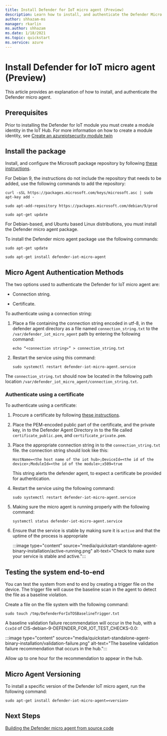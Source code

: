 ```yaml
---
title: Install Defender for IoT micro agent (Preview)
description: Learn how to install, and authenticate the Defender Micro Agent.
author: shhazam-ms
manager: rkarlin
ms.author: shhazam
ms.date: 1/18/2021
ms.topic: quickstart
ms.service: azure
---
```


# Install Defender for IoT micro agent (Preview)

This article provides an explanation of how to install, and authenticate the Defender micro agent.

## Prerequisites

Prior to installing the Defender for IoT module you must create a module identity in the IoT Hub. For more information on how to create a module identity, see [Create an azureiotsecurity module twin](quickstart-create-security-twin.md)

## Install the package 

Install, and configure the Microsoft package repository by following [these instructions](https://docs.microsoft.com/windows-server/administration/linux-package-repository-for-microsoft-software). 

For Debian 9, the instructions do not include the repository that needs to be added, use the following commands to add the repository: 

```azurecli
curl -sSL https://packages.microsoft.com/keys/microsoft.asc | sudo apt-key add - 

sudo apt-add-repository https://packages.microsoft.com/debian/9/prod 

sudo apt-get update
```

For Debian-based, and Ubuntu based Linux distributions, you must install the Defender micro agent package. 

To install the Defender micro agent package use the following commands:

```azurecli
sudo apt-get update 

sudo apt-get install defender-iot-micro-agent 
```

## Micro Agent Authentication Methods 

The two options used to authenticate the Defender for IoT micro agent are: 

- Connection string. 

- Certificate.

To authenticate using a connection string:

1. Place a file containing the connection string encoded in utf-8, in the defender agent directory as a file named `connection_string.txt` to the `/var/defender_iot_micro_agent` path by entering the following command:

    ```azurecli
    echo “<connection string>” > connection_string.txt
    ```

1. Restart the service using this command:  

    ```azurecli
    sudo systemctl restart defender-iot-micro-agent.service 
    ```
The `connection_string.txt` should now be located in the following path location `/var/defender_iot_micro_agent/connection_string.txt`.

### Authenticate using a certificate

To authenticate using a certificate:

1. Procure a certificate by following [these instructions](../iot-hub/iot-hub-security-x509-get-started.md).

1. Place the PEM-encoded public part of the certificate, and the private key, in to the Defender Agent Directory in to the file called `certificate_public.pem`, and `certificate_private.pem`. 

1. Place the appropriate connection string in to the `connection_string.txt` file. the connection string should look like this: 

    `HostName=<the host name of the iot hub>;DeviceId=<the id of the device>;ModuleId=<the id of the module>;x509=true` 

    This string alerts the defender agent, to expect a certificate be provided for authentication. 

1. Restart the service using the following command:  

    ```azurecli
    sudo systemctl restart defender-iot-micro-agent.service
    ```

1. Making sure the micro agent is running properly with the following command:  

    ```azurecli
    systemctl status defender-iot-micro-agent.service
    ```
1. Ensure that the service is stable by making sure it is `active` and that the uptime of the process is appropriate

    :::image type="content" source="media/quickstart-standalone-agent-binary-installation/active-running.png" alt-text="Check to make sure your service is stable and active.":::

## Testing the system end-to-end 

You can test the system from end to end by creating a trigger file on the device. The trigger file will cause the baseline scan in the agent to detect the file as a baseline violation. 

Create a file on the file system with the following command:

```azurecli
sudo touch /tmp/DefenderForIoTOSBaselineTrigger.txt 
```
A baseline validation failure recommendation will occur in the hub, with a `CceId` of CIS-debian-9-DEFENDER_FOR_IOT_TEST_CHECKS-0.0: 

:::image type="content" source="media/quickstart-standalone-agent-binary-installation/validation-failure.png" alt-text="The baseline validation failure recommendation that occurs in the hub.":::

Allow up to one hour for the recommendation to appear in the hub. 

## Micro Agent Versioning 

To install a specific version of the Defender IoT micro agent, run the following command: 

```azurecli
sudo apt-get install defender-iot-micro-agent=<version>
```
 

## Next Steps

[Building the Defender micro agent from source code](quickstart-building-the-defender-micro-agent-from-source.md)
